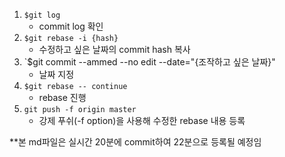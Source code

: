 <!--
ref) https://devhealer.tistory.com/53
-->

1.  `$git log`
    - commit log 확인
2.  `$git rebase -i {hash}`
    - 수정하고 싶은 날짜의 commit hash 복사
3.  `$git commit --ammed --no edit --date="{조작하고 싶은 날짜}"
    - 날짜 지정
4.  `$git rebase -- continue`
    - rebase 진행
5.  `git push -f origin master`
    - 강제 푸쉬(-f option)을 사용해 수정한 rebase 내용 등록

**본 md파일은 실시간 20분에 commit하여 22분으로 등록될 예정임